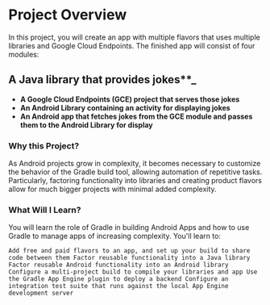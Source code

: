 # Project Overview

In this project, you will create an app with multiple flavors that uses multiple libraries and Google Cloud Endpoints. The finished app will consist of four modules:

## A Java library that provides jokes**_

* **A Google Cloud Endpoints (GCE) project that serves those jokes**
* **An Android Library containing an activity for displaying jokes**
* **An Android app that fetches jokes from the GCE module and passes them to the Android Library for display**

### Why this Project?
As Android projects grow in complexity, it becomes necessary to customize the behavior of the Gradle build tool, allowing automation of repetitive tasks. Particularly, factoring functionality into libraries and creating product flavors allow for much bigger projects with minimal added complexity.

### What Will I Learn?
You will learn the role of Gradle in building Android Apps and how to use Gradle to manage apps of increasing complexity. You'll learn to:

`Add free and paid flavors to an app, and set up your build to share code between them
Factor reusable functionality into a Java library
Factor reusable Android functionality into an Android library
Configure a multi-project build to compile your libraries and app
Use the Gradle App Engine plugin to deploy a backend
Configure an integration test suite that runs against the local App Engine development server`